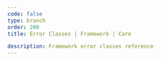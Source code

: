 ```yaml
---
code: false
type: branch
order: 200
title: Error Classes | Framework | Core

description: Framework error classes reference
---
```


<RedirectToFirstChild />
